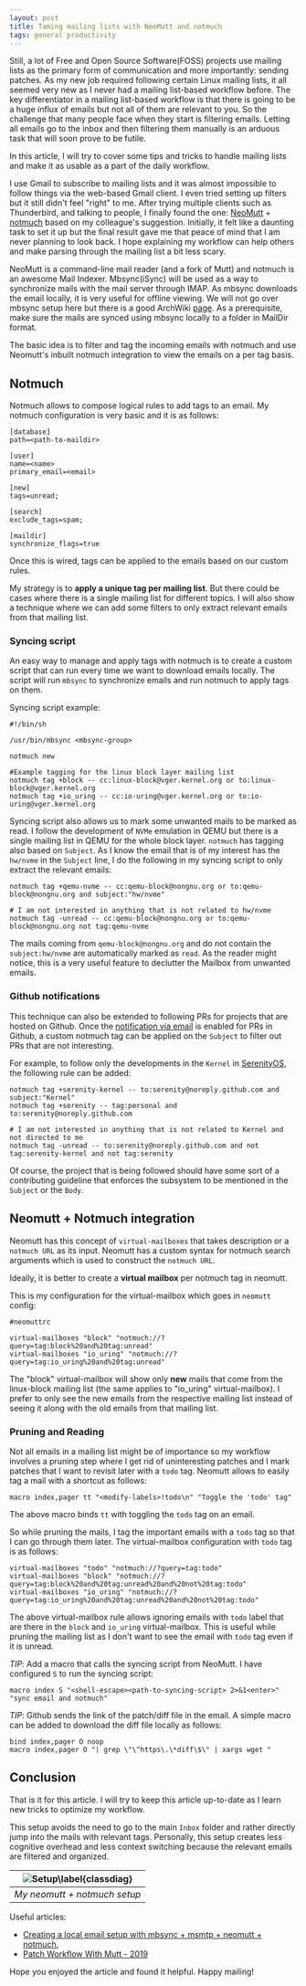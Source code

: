 ```yaml
---
layout: post
title: Taming mailing lists with NeoMutt and notmuch
tags: general productivity
---
```


Still, a lot of Free and Open Source Software(FOSS) projects use mailing lists
as the primary form of communication and more importantly: sending patches.
As my new job required following certain Linux mailing lists, it all seemed very new
as I never had a mailing list-based workflow before. The key differentiator in a mailing
list-based workflow is that there is going to be a huge influx of emails but not all of them
are relevant to you. So the challenge that many people face when they start is filtering emails. Letting
all emails go to the inbox and then filtering them manually is an arduous task that will soon prove to
be futile.

In this article, I will try to cover some tips and tricks to handle mailing lists and
make it as usable as a part of the daily workflow.

I use Gmail to subscribe to mailing lists and it was almost impossible to
follow things via the web-based Gmail client. I even tried setting up filters
but it still didn't feel "right" to me. After trying multiple clients such as
Thunderbird, and talking to people, I finally found the one: [NeoMutt](https://neomutt.org/) +
[notmuch](https://notmuchmail.org/) based on my colleague's suggestion.
Initially, it felt like a daunting task to set it up but the final result gave me
that peace of mind that I am never planning to look back. I hope explaining my workflow
can help others and make parsing through the mailing list a bit less scary.

NeoMutt is a command-line mail reader (and a fork of Mutt) and notmuch is an
awesome Mail Indexer. Mbsync(iSync) will be used as a way to synchronize mails
with the mail server through IMAP. As mbsync downloads the email locally, it is 
very useful for offline viewing. We will not go over mbsync setup here but there
is a good ArchWiki [page](https://wiki.archlinux.org/title/isync). As a prerequisite,
make sure the mails are synced using mbsync locally to a folder in MailDir format.

The basic idea is to filter and tag the incoming emails with notmuch and use Neomutt's inbuilt
notmuch integration to view the emails on a per tag basis.

## Notmuch
Notmuch allows to compose logical rules to add tags to an email. My notmuch configuration
is very basic and it is as follows:
```
[database]
path=<path-to-maildir>

[user]
name=<name>
primary_email=<email>

[new]
tags=unread;

[search]
exclude_tags=spam;

[maildir]
synchronize_flags=true

```
Once this is wired, tags can be applied to the emails based on our custom rules.

My strategy is to **apply a unique tag per mailing list**. But there could
be cases where there is a single mailing list for different topics. I will also show
a technique where we can add some filters to only extract relevant emails from that
mailing list.

### Syncing script
An easy way to manage and apply tags with notmuch is to create a custom script
that can run every time we want to download emails locally. The script will run
`mbsync` to synchronize emails and run notmuch to apply tags on them.

Syncing script example:

```
#!/bin/sh

/usr/bin/mbsync <mbsync-group>

notmuch new

#Example tagging for the linux block layer mailing list
notmuch tag +block -- cc:linux-block@vger.kernel.org or to:linux-block@vger.kernel.org
notmuch tag +io_uring -- cc:io-uring@vger.kernel.org or to:io-uring@vger.kernel.org
```
Syncing script also allows us to mark some unwanted mails to be
marked as read. I follow the development of `NVMe` emulation in QEMU but there is a single
mailing list in QEMU for the whole block layer. `notmuch` has tagging also based on 
`Subject`. As I know the email that is of my interest has the `hw/nvme` in the `Subject` line,
I do the following in my syncing script to only extract the relevant emails:

```
notmuch tag +qemu-nvme -- cc:qemu-block@nongnu.org or to:qemu-block@nongnu.org and subject:"hw/nvme"

# I am not interested in anything that is not related to hw/nvme
notmuch tag -unread -- cc:qemu-block@nongnu.org or to:qemu-block@nongnu.org not tag:qemu-nvme
```

The mails coming from `qemu-block@nongnu.org` and do not contain
the `subject:hw/nvme` are automatically marked as `read`. As the reader might notice, this is a very useful feature to declutter
the Mailbox from unwanted emails.

### Github notifications
This technique can also be extended to following PRs for projects that are hosted on Github.
Once the [notification via email](https://docs.github.com/en/account-and-profile/managing-subscriptions-and-notifications-on-github/setting-up-notifications/configuring-notifications#customizing-your-email-notifications)
is enabled for PRs in Github, a custom notmuch tag can be applied on the `Subject` to filter out PRs that are not interesting.

For example, to follow only the developments in the `Kernel` in [SerenityOS](https://github.com/SerenityOS/serenity),
the following rule can be added:
```
notmuch tag +serenity-kernel -- to:serenity@noreply.github.com and subject:"Kernel"
notmuch tag +serenity -- tag:personal and to:serenity@noreply.github.com        
                                                                                
# I am not interested in anything that is not related to Kernel and not directed to me
notmuch tag -unread -- to:serenity@noreply.github.com and not tag:serenity-kernel and not tag:serenity
```
Of course, the project that is being followed should have some sort of a contributing guideline
that enforces the subsystem to be mentioned in the `Subject` or the `Body`.


## Neomutt + Notmuch integration
Neomutt has this concept of `virtual-mailboxes` that takes description or a `notmuch URL` as its
input. Neomutt has a custom syntax for notmuch search arguments which is used to construct
the `notmuch URL`.

Ideally, it is better to create a **virtual mailbox** per notmuch tag in neomutt.

This is my configuration for the virtual-mailbox which goes in `neomutt` config:
```
#neomuttrc

virtual-mailboxes "block" "notmuch://?query=tag:block%20and%20tag:unread"
virtual-mailboxes "io_uring" "notmuch://?query=tag:io_uring%20and%20tag:unread"
```
The "block" virtual-mailbox will show only **new** mails that come from the
linux-block mailing list (the same applies to "io_uring" virtual-mailbox).
I prefer to only see the new emails from the respective mailing list instead
of seeing it along with the old emails from that mailing list.

### Pruning and Reading
Not all emails in a mailing list might be of importance so my workflow involves
a pruning step where I get rid of uninteresting patches and I mark patches that I want
to revisit later with a `todo` tag. Neomutt allows to easily tag a mail with a shortcut as follows:
```
macro index,pager tt "<modify-labels>!todo\n" "Toggle the 'todo' tag"
```
The above macro binds `tt` with toggling the `todo` tag on an email.

So while pruning the mails, I tag the important emails with a `todo` tag so that I can
go through them later.
The virtual-mailbox configuration with `todo` tag is as follows:
```
virtual-mailboxes "todo" "notmuch://?query=tag:todo"
virtual-mailboxes "block" "notmuch://?query=tag:block%20and%20tag:unread%20and%20not%20tag:todo"
virtual-mailboxes "io_uring" "notmuch://?query=tag:io_uring%20and%20tag:unread%20and%20not%20tag:todo"
```
The above virtual-mailbox rule allows ignoring emails with `todo` label that are there in the `block` and `io_uring`
virtual-mailbox. This is useful while pruning the mailing list as I don't want to see the email with `todo` tag even
if it is unread.

*TIP*: Add a macro that calls the syncing script from NeoMutt. I have configured `S` to run the syncing script:
```
macro index S "<shell-escape><path-to-syncing-script> 2>&1<enter>" "sync email and notmuch"
```

*TIP*: Github sends the link of the patch/diff file in the email. A simple macro can be added
to download the diff file locally as follows:
```
bind index,pager O noop
macro index,pager O "| grep \"\^https\.\*diff\$\" | xargs wget "
```

## Conclusion
That is it for this article. I will try to keep this article up-to-date as I learn new
tricks to optimize my workflow.

This setup avoids the need to go to the main `Inbox` folder and rather directly
jump into the mails with relevant tags. Personally, this setup creates less cognitive overhead and less context switching because the 
relevant emails are filtered and organized. 

| ![Setup\label{classdiag}](/assets/mailinglist/neomutt.png) |
|:--:|
| *My neomutt + notmuch setup* |


Useful articles:
- [Creating a local email setup with mbsync + msmtp + neomutt + notmuch.](https://blog.flaport.net/configuring-neomutt-for-email.html)
- [Patch Workflow With Mutt - 2019](http://kroah.com/log/blog/2019/08/14/patch-workflow-with-mutt-2019/)

Hope you enjoyed the article and found it helpful. Happy mailing!
